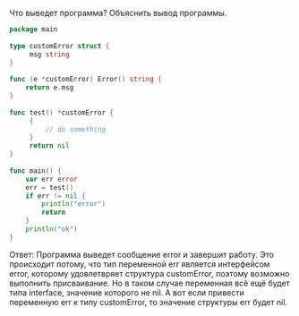 Что выведет программа? Объяснить вывод программы.

```go
package main
 
type customError struct {
     msg string
}
 
func (e *customError) Error() string {
    return e.msg
}
 
func test() *customError {
     {
         // do something
     }
     return nil
}
 
func main() {
    var err error
    err = test()
    if err != nil {
        println("error")
        return
    }
    println("ok")
}
```

Ответ:
Программа выведет сообщение error и завершит работу.
Это происходит потому, что тип переменной err является интерфейсом error, которому удовлетвряет структура customError, поэтому возможно выполнить присваивание.
Но в таком случае переменная всё ещё будет типа interface, значение которого не nil. 
А вот если привести переменную err к типу customError, то значение структуры err будет nil.